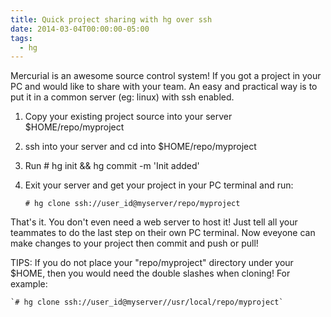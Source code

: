 ```yaml
---
title: Quick project sharing with hg over ssh
date: 2014-03-04T00:00:00-05:00
tags:
  - hg
---
```

Mercurial is an awesome source control system! If you got a project in your PC and would like to share with your team. An easy and practical way is to put it in a common server (eg: linux) with ssh enabled.

1. Copy your existing project source into your server $HOME/repo/myproject

2. ssh into your server and cd into $HOME/repo/myproject

3. Run # hg init && hg commit -m 'Init added'

5. Exit your server and get your project in your PC terminal and run:

    `# hg clone ssh://user_id@myserver/repo/myproject`

That's it. You don't even need a web server to host it! Just tell all your teammates to do the last step on their own PC terminal. Now eveyone can make changes to your project then commit and push or pull!

TIPS: If you do not place your "repo/myproject" directory under your $HOME, then you would need the double slashes when cloning! For example:

    `# hg clone ssh://user_id@myserver//usr/local/repo/myproject`
